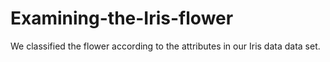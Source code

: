 # Examining-the-Iris-flower
We classified the flower according to the attributes in our Iris data data set.
